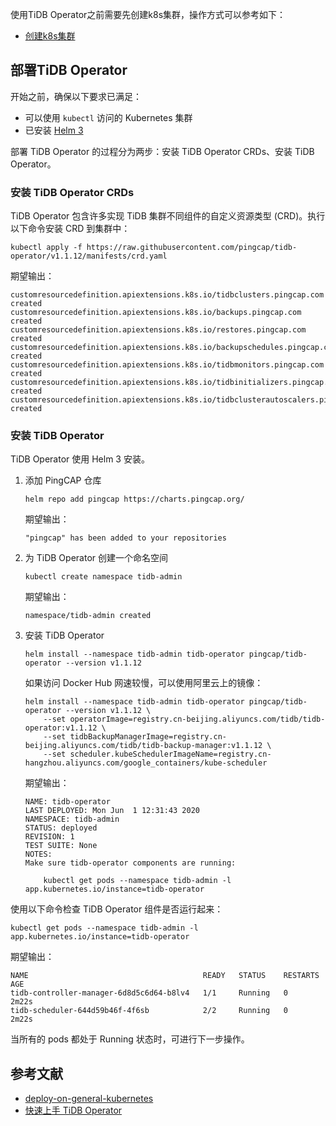 使用TiDB Operator之前需要先创建k8s集群，操作方式可以参考如下：

- [创建k8s集群](https://docs.docker.knowledge-precipitation.site/k8s/chuang-jian-k8s-ji-qun)

## 部署TiDB Operator

开始之前，确保以下要求已满足：

- 可以使用 `kubectl` 访问的 Kubernetes 集群
- 已安装 [Helm 3](https://helm.sh/docs/intro/install/)

部署 TiDB Operator 的过程分为两步：安装 TiDB Operator CRDs、安装 TiDB Operator。

### 安装 TiDB Operator CRDs

TiDB Operator 包含许多实现 TiDB 集群不同组件的自定义资源类型 (CRD)。执行以下命令安装 CRD 到集群中：

```shell
kubectl apply -f https://raw.githubusercontent.com/pingcap/tidb-operator/v1.1.12/manifests/crd.yaml
```

期望输出：

```text
customresourcedefinition.apiextensions.k8s.io/tidbclusters.pingcap.com created
customresourcedefinition.apiextensions.k8s.io/backups.pingcap.com created
customresourcedefinition.apiextensions.k8s.io/restores.pingcap.com created
customresourcedefinition.apiextensions.k8s.io/backupschedules.pingcap.com created
customresourcedefinition.apiextensions.k8s.io/tidbmonitors.pingcap.com created
customresourcedefinition.apiextensions.k8s.io/tidbinitializers.pingcap.com created
customresourcedefinition.apiextensions.k8s.io/tidbclusterautoscalers.pingcap.com created
```

### 安装 TiDB Operator

TiDB Operator 使用 Helm 3 安装。

1. 添加 PingCAP 仓库

   ```shell
   helm repo add pingcap https://charts.pingcap.org/
   ```

   期望输出：

   ```text
   "pingcap" has been added to your repositories
   ```

2. 为 TiDB Operator 创建一个命名空间

   ```shell
   kubectl create namespace tidb-admin
   ```

   期望输出：

   ```text
   namespace/tidb-admin created
   ```

3. 安装 TiDB Operator

   ```shell
   helm install --namespace tidb-admin tidb-operator pingcap/tidb-operator --version v1.1.12
   ```

   如果访问 Docker Hub 网速较慢，可以使用阿里云上的镜像：

   ```text
   helm install --namespace tidb-admin tidb-operator pingcap/tidb-operator --version v1.1.12 \
       --set operatorImage=registry.cn-beijing.aliyuncs.com/tidb/tidb-operator:v1.1.12 \
       --set tidbBackupManagerImage=registry.cn-beijing.aliyuncs.com/tidb/tidb-backup-manager:v1.1.12 \
       --set scheduler.kubeSchedulerImageName=registry.cn-hangzhou.aliyuncs.com/google_containers/kube-scheduler
   ```

   期望输出：

   ```text
   NAME: tidb-operator
   LAST DEPLOYED: Mon Jun  1 12:31:43 2020
   NAMESPACE: tidb-admin
   STATUS: deployed
   REVISION: 1
   TEST SUITE: None
   NOTES:
   Make sure tidb-operator components are running:
   
       kubectl get pods --namespace tidb-admin -l app.kubernetes.io/instance=tidb-operator
   ```

使用以下命令检查 TiDB Operator 组件是否运行起来：

```shell
kubectl get pods --namespace tidb-admin -l app.kubernetes.io/instance=tidb-operator
```

期望输出：

```text
NAME                                       READY   STATUS    RESTARTS   AGE
tidb-controller-manager-6d8d5c6d64-b8lv4   1/1     Running   0          2m22s
tidb-scheduler-644d59b46f-4f6sb            2/2     Running   0          2m22s
```

当所有的 pods 都处于 Running 状态时，可进行下一步操作。



## 参考文献

- [deploy-on-general-kubernetes](https://docs.pingcap.com/tidb-in-kubernetes/stable/deploy-on-general-kubernetes)
- [快速上手 TiDB Operator](https://docs.pingcap.com/zh/tidb-in-kubernetes/stable/get-started#%E9%83%A8%E7%BD%B2-tidb-operator)